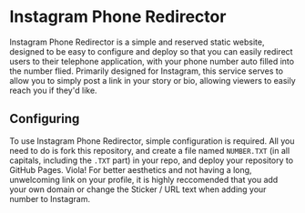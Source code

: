 # Instagram Phone Redirector
Instagram Phone Redirector is a simple and reserved static website, designed to be easy to configure and deploy so that you can easily redirect users to their telephone application, with your phone number auto filled into the number flied. Primarily designed for Instagram, this service serves to allow you to simply post a link in your story or bio, allowing viewers to easily reach you if they'd like.

## Configuring
To use Instagram Phone Redirector, simple configuration is required. All you need to do is fork this repository, and create a file named ``NUMBER.TXT`` (in all capitals, including the ``.TXT`` part) in your repo, and deploy your repository to GitHub Pages. Viola! For better aesthetics and not having a long, unwelcoming link on your profile, it is highly reccomended that you add your own domain or change the Sticker / URL text when adding your number to Instagram.
